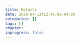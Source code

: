 ```yaml
---
title: Malachi
date: 2020-04-12T12:46:02-04:00
categories: []
tags: []
chapter: 
inprogress: false
---
```


